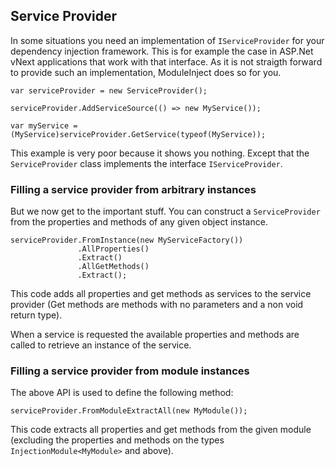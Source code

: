 ﻿Service Provider
----------------

In some situations you need an implementation of `IServiceProvider` for your dependency injection framework.
This is for example the case in ASP.Net vNext applications that work with that interface.
As it is not straigth forward to provide such an implementation, ModuleInject does so for you.

	var serviceProvider = new ServiceProvider();

	serviceProvider.AddServiceSource(() => new MyService());

	var myService = (MyService)serviceProvider.GetService(typeof(MyService));

This example is very poor because it shows you nothing. Except that the `ServiceProvider` class implements the interface `IServiceProvider`.

### Filling a service provider from arbitrary instances

But we now get to the important stuff. You can construct a `ServiceProvider` from the properties and methods of any given object instance.

	serviceProvider.FromInstance(new MyServiceFactory())
				   .AllProperties()
				   .Extract()
				   .AllGetMethods()
				   .Extract();

This code adds all properties and get methods as services to the service provider (Get methods are methods with no parameters and a non void return type).

When a service is requested the available properties and methods are called to retrieve an instance of the service.

### Filling a service provider from module instances

The above API is used to define the following method:

	serviceProvider.FromModuleExtractAll(new MyModule());

This code extracts all properties and get methods from the given module (excluding the properties and methods on the types `InjectionModule<MyModule>` and above).